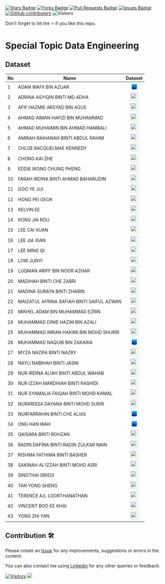 <a href="https://github.com/drshahizan/SECP3843/stargazers"><img src="https://img.shields.io/github/stars/drshahizan/SECP3843" alt="Stars Badge"/></a>
<a href="https://github.com/drshahizan/SECP3843/network/members"><img src="https://img.shields.io/github/forks/drshahizan/SECP3843" alt="Forks Badge"/></a>
<a href="https://github.com/drshahizan/SECP3843/pulls"><img src="https://img.shields.io/github/issues-pr/drshahizan/SECP3843" alt="Pull Requests Badge"/></a>
<a href="https://github.com/drshahizan/SECP3843/issues"><img src="https://img.shields.io/github/issues/drshahizan/SECP3843" alt="Issues Badge"/></a>
<a href="https://github.com/drshahizan/SECP3843/graphs/contributors"><img alt="GitHub contributors" src="https://img.shields.io/github/contributors/drshahizan/SECP3843?color=2b9348"></a>
![Visitors](https://api.visitorbadge.io/api/visitors?path=https%3A%2F%2Fgithub.com%2Fdrshahizan%2FSECP3843&labelColor=%23d9e3f0&countColor=%23697689&style=flat)

Don't forget to hit the :star: if you like this repo.

# Special Topic Data Engineering

## Dataset

| No | Name | Dataset |
| --- | --- | :---: |
| 1 | ADAM WAFII BIN AZUAR | <a href="https://github.com/drshahizan/dataset/tree/main/mongodb/03-movie" ><img src="../images/dataset.png" width="24px" height="24px" ></a> | 
| 2 | ADRINA ASYIQIN BINTI MD ADHA | <a href="AdrinaAsyiqin" ><img src="../images/folder.png" width="24px" height="24px" ></a> | 
| 3 | AFIF HAZMIE ARSYAD BIN AGUS | <a href="AfifHazmie" ><img src="../images/folder.png" width="24px" height="24px" ></a> | 
| 4 | AHMAD AIMAN HAFIZI BIN MUHAMMAD | <a href="AimanHafizi619" ><img src="../images/folder.png" width="24px" height="24px" ></a> | 
| 5 | AHMAD MUHAIMIN BIN AHMAD HAMBALI | <a href="Mincridible" ><img src="../images/folder.png" width="24px" height="24px" ></a> | 
| 6 | AMIRAH RAIHANAH BINTI ABDUL RAHIM | <a href="raihanarahim" ><img src="../images/folder.png" width="24px" height="24px" ></a> | 
| 7 | CHLOE RACQUELMAE KENNEDY | <a href="Racquelmae" ><img src="../images/folder.png" width="24px" height="24px" ></a> | 
| 8 | CHONG KAI ZHE | <a href="Chongkz29" ><img src="../images/folder.png" width="24px" height="24px" ></a> | 
| 9 | EDDIE WONG CHUNG PHENG | <a href="Prowong01" ><img src="../images/folder.png" width="24px" height="24px" ></a> | 
| 10 | FARAH IRDINA BINTI AHMAD BAHARUDIN | <a href="arasayooo" ><img src="../images/folder.png" width="24px" height="24px" ></a> | 
| 11 | GOO YE JUI | <a href="yejui626" ><img src="../images/folder.png" width="24px" height="24px" ></a> | 
| 12 | HONG PEI GEOK | <a href="peiyu00" ><img src="../images/folder.png" width="24px" height="24px" ></a> | 
| 13 | KELVIN EE | <a href="Kelvinnn-2" ><img src="../images/folder.png" width="24px" height="24px" ></a> | 
| 14 | KONG JIA ROU | <a href="jrkong2001utm" ><img src="../images/folder.png" width="24px" height="24px" ></a> | 
| 15 | LEE CAI XUAN | <a href="leecaixuan" ><img src="../images/folder.png" width="24px" height="24px" ></a> | 
| 16 | LEE JIA XIAN | <a href="Leejxx" ><img src="../images/folder.png" width="24px" height="24px" ></a> | 
| 17 | LEE MING QI | <a href="MQiLEE" ><img src="../images/folder.png" width="24px" height="24px" ></a> | 
| 18 | LOW JUNYI | <a href="LowJunyi2001" ><img src="../images/folder.png" width="24px" height="24px" ></a> | 
| 19 | LUQMAN ARIFF BIN NOOR AZHAR | <a href="samsamsambal" ><img src="../images/folder.png" width="24px" height="24px" ></a> | 
| 20 | MADIHAH BINTI CHE ZABRI | <a href="Madihah04" ><img src="../images/folder.png" width="24px" height="24px" ></a> | 
| 21 | MADINA SURAYA BINTI ZHARIN | <a href="madinasuraya" ><img src="../images/folder.png" width="24px" height="24px" ></a> | 
| 22 | MAIZATUL AFRINA SAFIAH BINTI SAIFUL AZWAN | <a href="maizatulafrina" ><img src="../images/folder.png" width="24px" height="24px" ></a> | 
| 23 | MIKHEL ADAM BIN MUHAMMAD EZRIN | <a href="HUNK12" ><img src="../images/folder.png" width="24px" height="24px" ></a> | 
| 24 | MUHAMMAD DINIE HAZIM BIN AZALI | <a href="DinieHazim" ><img src="../images/folder.png" width="24px" height="24px" ></a> | 
| 25 | MUHAMMAD IMRAN HAKIMI BIN MOHD SHUKRI | <a href="muhdimranh" ><img src="../images/folder.png" width="24px" height="24px" ></a> | 
| 26 | MUHAMMAD NAQUIB BIN ZAKARIA | <a href="https://github.com/drshahizan/dataset/tree/main/mongodb/03-movie" ><img src="../images/dataset.png" width="24px" height="24px" ></a> | 
| 27 | MYZA NAZIFA BINTI NAZRY | <a href="myzanazifah" ><img src="../images/folder.png" width="24px" height="24px" ></a> | 
| 28 | NAYLI NABIHAH BINTI JASNI | <a href="nellyexey" ><img src="../images/folder.png" width="24px" height="24px" ></a> | 
| 29| NUR IRDINA ALIAH BINTI ABDUL WAHAB | <a href="Deelia99" ><img src="../images/folder.png" width="24px" height="24px" ></a> | 
| 30 | NUR IZZAH MARDHIAH BINTI RASHIDI | <a href="izzahmardhiah" ><img src="../images/folder.png" width="24px" height="24px" ></a> | 
| 31 | NUR SYAMALIA FAIQAH BINTI MOHD KAMAL | <a href="nursyamalia" ><img src="../images/folder.png" width="24px" height="24px" ></a> | 
| 32 | NURARISSA DAYANA BINTI MOHD SUKRI | <a href="yanakunn" ><img src="../images/folder.png" width="24px" height="24px" ></a> | 
| 33 | NURFARRAHIN BINTI CHE ALIAS | <a href="https://github.com/drshahizan/dataset/tree/main/mongodb/03-movie" ><img src="../images/dataset.png" width="24px" height="24px" ></a> | 
| 34 | ONG HAN WAH | <a href="https://github.com/drshahizan/dataset/tree/main/mongodb/03-movie" ><img src="../images/dataset.png" width="24px" height="24px" ></a> | 
| 35 | QAISARA BINTI ROHZAN | <a href="qaisarrra" ><img src="../images/folder.png" width="24px" height="24px" ></a> | 
| 36 | RADIN DAFINA BINTI RADIN ZULKAR NAIN | <a href="radindafina" ><img src="../images/folder.png" width="24px" height="24px" ></a> | 
| 37 | RISHMA FATHIMA BINTI BASHER | <a href="rishmafathima" ><img src="../images/folder.png" width="24px" height="24px" ></a> | 
| 38 | SAKINAH AL'IZZAH BINTI MOHD ASRI | <a href="sakinahalizzah" ><img src="../images/folder.png" width="24px" height="24px" ></a> | 
| 39 | SINGTHAI SRISOI | <a href="singthai-srisoi" ><img src="../images/folder.png" width="24px" height="24px" ></a> | 
| 40 | TAN YONG SHENG | <a href="TanYongSheng728" ><img src="../images/folder.png" width="24px" height="24px" ></a> | 
| 41 | TERENCE A/L LOORTHANATHAN | <a href="Terence172" ><img src="../images/folder.png" width="24px" height="24px" ></a> | 
| 42 | VINCENT BOO EE KHAI | <a href="Vincboo" ><img src="../images/folder.png" width="24px" height="24px" ></a> | 
| 43 | YONG ZHI YAN | <a href="yongzy328" ><img src="../images/folder.png" width="24px" height="24px" ></a> | 
## Contribution 🛠️
Please create an [Issue](https://github.com/drshahizan/special-topic-data-engineering/issues) for any improvements, suggestions or errors in the content.

You can also contact me using [Linkedin](https://www.linkedin.com/in/drshahizan/) for any other queries or feedback.

[![Visitors](https://api.visitorbadge.io/api/visitors?path=https%3A%2F%2Fgithub.com%2Fdrshahizan&labelColor=%23697689&countColor=%23555555&style=plastic)](https://visitorbadge.io/status?path=https%3A%2F%2Fgithub.com%2Fdrshahizan)
![](https://hit.yhype.me/github/profile?user_id=81284918)


